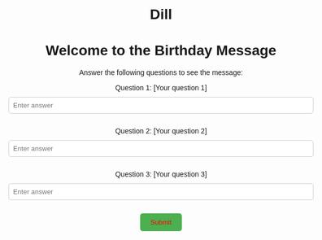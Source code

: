 # Dill
<!DOCTYPE html>
<html lang="en">
<head>
    <meta charset="UTF-8">
    <meta name="viewport" content="width=device-width, initial-scale=1.0">
    <title>Birthday Message</title>
    <style>
        body {
            font-family: Arial, sans-serif;
            max-width: 600px;
            margin: 0 auto;
            padding: 20px;
            text-align: center;
        }
        #message {
            display: none;
            margin-top: 20px;
            padding: 20px;
            background-color: #f0f8ff;
            border-radius: 10px;
        }
        input[type="text"] {
            width: 100%;
            padding: 8px;
            margin: 10px 0;
            border: 1px solid #ccc;
            border-radius: 5px;
        }
        button {
            padding: 10px 20px;
            background-color: #4CAF50;
            color: red;
            border: none;
            border-radius: 5px;
            cursor: pointer;
        }
        button:hover {
            background-color: #45a049;
        }
    </style>
</head>
<body>
    <h1>Welcome to the Birthday Message</h1>
    <p>Answer the following questions to see the message:</p>
    <form id="quiz">
        <!-- Replace [what i love to call you?] with your first question -->
        <label for="q1">Question 1: [Your question 1]</label>
        <input type="text" id="q1" name="q1" placeholder="Enter answer"><br><br>
        <!-- Replace [What is my medicine from you?] with your second question -->
        <label for="q2">Question 2: [Your question 2]</label>
        <input type="text" id="q2" name="q2" placeholder="Enter answer"><br><br>
        <!-- Replace [On which date you came into my life?] with your third question -->
        <label for="q3">Question 3: [Your question 3]</label>
        <input type="text" id="q3" name="q3" placeholder="Enter answer"><br><br>
        <button type="button" onclick="checkAnswers()">Submit</button>
    </form>
    <div id="message">
        <!-- Replace [Yoy said i made you addicted to my food but what about you? You made me addicted to your kind heart, your pure soul, your nature, your smile jisko dekhe bina mai adhura sa rehta hun. ab to subah sham rehta hai tumhara hi khyal. sunke naam tera ho jata hun mai laal. Dekh kar mere chare par blush kar dete hai nisha or aman ched ched kar mera bura haal. Tere liye sab kuch karne ka karta hai maan. Dillon dimaag par chai ho tum. tmhari ek hasin k liye kar sakta hun kuch bhi. zamana chae kitni bhi karle koshish tumhe rulane ya satane ki par mai khada hun unke aur tumhare beech. Tere chere par vo shocking khusi or smile ki vehj ban bankar dill ko bahut sukoon mila. Hamesha chata hun tujhe sab dena aur karunga puri koshish ki hamesha kar paaun isse puraa. Kabhi bhi tu hichkichana maat chahe ho milna, ya kuch khana ya kuch bhi ho khul k bol dena kisi bhi time kisi bhi jagh mai puri koshish karunga usee puraa karne ki meri Queeny. ] with your birthday wish -->
        <h2>Happy Birthday MY QUEENY!</h2>
        <p>[Your personalized message]</p>
    </div>
    <script>
        function checkAnswers() {
            // Replace [Answer 1], [Answer 2], [Answer 3] with the correct answers
            var correctQ1 = "[Queeny]";
            var correctQ2 = "[Your Smile]";
            var correctQ3 = "[15/06/2025]";
            
            var userQ1 = document.getElementById('q1').value.trim();
            var userQ2 = document.getElementById('q2').value.trim();
            var userQ3 = document.getElementById('q3').value.trim();
            
            if (userQ1 === correctQ1 && userQ2 === correctQ2 && userQ3 === correctQ3) {
                document.getElementById('message').style.display = 'block';
                document.getElementById('quiz').style.display = 'none';
            } else {
                alert("Incorrect answers. Please try again.");
            }
        }
    </script>
</body>
</html>
